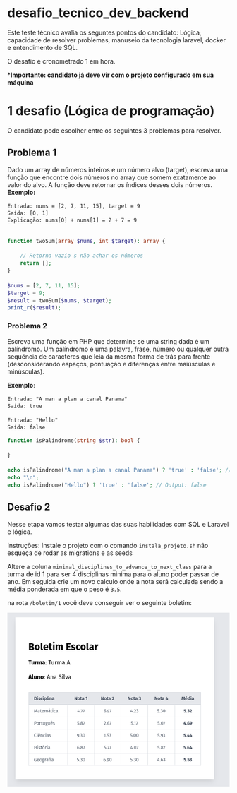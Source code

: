 # desafio_tecnico_dev_backend

Este teste técnico avalia os seguntes pontos do candidato: Lógica, capacidade de resolver problemas, manuseio da tecnologia laravel, docker e entendimento de SQL. 

O desafio é cronometrado 1 em hora.


***Importante: candidato já deve vir com o projeto configurado em sua máquina**



# 1 desafio (Lógica de programação)
O candidato pode escolher entre os  seguintes 3 problemas para resolver.

## Problema 1
Dado um array de números inteiros e um número alvo (target), escreva uma função que encontre dois números no array que somem exatamente ao valor do alvo. A função deve retornar os índices desses dois números.
**Exemplo:**
```
Entrada: nums = [2, 7, 11, 15], target = 9
Saída: [0, 1]
Explicação: nums[0] + nums[1] = 2 + 7 = 9
```
```php

function twoSum(array $nums, int $target): array {
    
    // Retorna vazio s não achar os números
    return [];
}

$nums = [2, 7, 11, 15];
$target = 9;
$result = twoSum($nums, $target);
print_r($result); 
```

### Problema 2 
Escreva uma função em PHP que determine se uma string dada é um palíndromo. Um palíndromo é uma palavra, frase, número ou qualquer outra sequência de caracteres que leia da mesma forma de trás para frente (desconsiderando espaços, pontuação e diferenças entre maiúsculas e minúsculas).

**Exemplo**:

```
Entrada: "A man a plan a canal Panama"
Saída: true

Entrada: "Hello"
Saída: false
```

```php
function isPalindrome(string $str): bool {
 
}

echo isPalindrome("A man a plan a canal Panama") ? 'true' : 'false'; // Output: true
echo "\n";
echo isPalindrome("Hello") ? 'true' : 'false'; // Output: false
```

## Desafio 2
Nesse etapa vamos testar algumas das suas habilidades com SQL e Laravel e lógica.

Instruções: Instale o projeto com o comando `instala_projeto.sh`
não esqueça de rodar as migrations e as seeds

Altere a coluna `minimal_disciplines_to_advance_to_next_class` para a turma de id 1 para ser 4 disciplinas minima para o aluno poder passar de ano. Em seguida crie um novo calculo onde a nota será calculada sendo a média ponderada em que o peso é `3.5`.

na rota `/boletim/1` você deve conseguir ver o seguinte boletim:

![image](docs/image.png)









